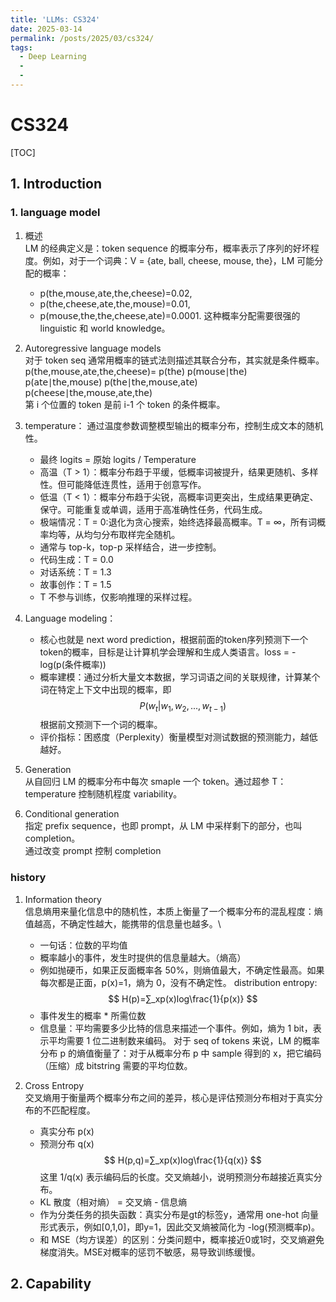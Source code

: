```yaml
---
title: 'LLMs: CS324'
date: 2025-03-14
permalink: /posts/2025/03/cs324/
tags:
  - Deep Learning
  - 
  - 
---
```


# CS324

[TOC]

## 1. Introduction
### 1.  language model
1. 概述 \
   LM 的经典定义是：token sequence 的概率分布，概率表示了序列的好坏程度。例如，对于一个词典：V = {ate, ball, cheese, mouse, the}，LM 可能分配的概率：
   - p(𝗍𝗁𝖾,𝗆𝗈𝗎𝗌𝖾,𝖺𝗍𝖾,𝗍𝗁𝖾,𝖼𝗁𝖾𝖾𝗌𝖾)=0.02,
   - p(𝗍𝗁𝖾,𝖼𝗁𝖾𝖾𝗌𝖾,𝖺𝗍𝖾,𝗍𝗁𝖾,𝗆𝗈𝗎𝗌𝖾)=0.01,
   - p(𝗆𝗈𝗎𝗌𝖾,𝗍𝗁𝖾,𝗍𝗁𝖾,𝖼𝗁𝖾𝖾𝗌𝖾,𝖺𝗍𝖾)=0.0001.
   这种概率分配需要很强的 linguistic 和 world knowledge。

2. Autoregressive language models \
   对于 token seq 通常用概率的链式法则描述其联合分布，其实就是条件概率。\
   p(𝗍𝗁𝖾,𝗆𝗈𝗎𝗌𝖾,𝖺𝗍𝖾,𝗍𝗁𝖾,𝖼𝗁𝖾𝖾𝗌𝖾)=
   p(𝗍𝗁𝖾)
   p(𝗆𝗈𝗎𝗌𝖾∣𝗍𝗁𝖾)
   p(𝖺𝗍𝖾∣𝗍𝗁𝖾,𝗆𝗈𝗎𝗌𝖾)
   p(𝗍𝗁𝖾∣𝗍𝗁𝖾,𝗆𝗈𝗎𝗌𝖾,𝖺𝗍𝖾)
   p(𝖼𝗁𝖾𝖾𝗌𝖾∣𝗍𝗁𝖾,𝗆𝗈𝗎𝗌𝖾,𝖺𝗍𝖾,𝗍𝗁𝖾) \
   第 i 个位置的 token 是前 i-1 个 token 的条件概率。

3. temperature：
   通过温度参数调整模型输出的概率分布，控制生成文本的随机性。
   - 最终 logits = 原始 logits / Temperature
   - 高温（T > 1）：概率分布趋于平缓，低概率词被提升，结果更随机、多样性。但可能降低连贯性，适用于创意写作。
   - 低温（T < 1）：概率分布趋于尖锐，高概率词更突出，生成结果更确定、保守。可能重复或单调，适用于高准确性任务，代码生成。
   - 极端情况：T = 0:退化为贪心搜索，始终选择最高概率。T = ∞，所有词概率均等，从均匀分布取样完全随机。
   - 通常与 top-k，top-p 采样结合，进一步控制。
   - 代码生成：T = 0.0
   - 对话系统：T = 1.3
   - 故事创作：T = 1.5
   - T 不参与训练，仅影响推理的采样过程。

4. Language modeling：
   - 核心也就是 next word prediction，根据前面的token序列预测下一个token的概率，目标是让计算机学会理解和生成人类语言。loss = -log(p(条件概率))
   - 概率建模：通过分析大量文本数据，学习词语之间的关联规律，计算某个词在特定上下文中出现的概率，即 $$ P(w_t | w_1, w_2, ..., w_{t-1}) $$ 根据前文预测下一个词的概率。
   - 评价指标：困惑度（Perplexity）衡量模型对测试数据的预测能力，越低越好。

5. Generation \
   从自回归 LM 的概率分布中每次 smaple 一个 token。通过超参 T：temperature 控制随机程度 variability。

6. Conditional generation \
   指定 prefix sequence，也即 prompt，从 LM 中采样剩下的部分，也叫 completion。\
   通过改变 prompt 控制 completion

### history
1. Information theory \
   信息熵用来量化信息中的随机性，本质上衡量了一个概率分布的混乱程度：熵值越高，不确定性越大，能携带的信息量也越多。\
   - 一句话：位数的平均值
   - 概率越小的事件，发生时提供的信息量越大。（熵高）
   - 例如抛硬币，如果正反面概率各 50%，则熵值最大，不确定性最高。如果每次都是正面，p(x)=1，熵为 0，没有不确定性。
   distribution entropy: 
   $$ H(p)=∑_xp(x)log\frac{1}{p(x)} $$
   - 事件发生的概率 * 所需位数
   - 信息量：平均需要多少比特的信息来描述一个事件。例如，熵为 1 bit，表示平均需要 1 位二进制数来编码。
   对于 seq of tokens 来说，LM 的概率分布 p 的熵值衡量了：对于从概率分布 p 中 sample 得到的 x，把它编码（压缩）成 bitstring 需要的平均位数。

2. Cross Entropy \
   交叉熵用于衡量两个概率分布之间的差异，核心是评估预测分布相对于真实分布的不匹配程度。
   - 真实分布 p(x)
   - 预测分布 q(x)
   $$ H(p,q)=∑_xp(x)log\frac{1}{q(x)} $$
   这里 1/q(x) 表示编码后的长度。交叉熵越小，说明预测分布越接近真实分布。
   - KL 散度（相对熵） = 交叉熵 - 信息熵
   - 作为分类任务的损失函数：真实分布是gt的标签y，通常用 one-hot 向量形式表示，例如[0,1,0]，即y=1，因此交叉熵被简化为 -log(预测概率p)。
   - 和 MSE（均方误差）的区别：分类问题中，概率接近0或1时，交叉熵避免梯度消失。MSE对概率的惩罚不敏感，易导致训练缓慢。

## 2. Capability
